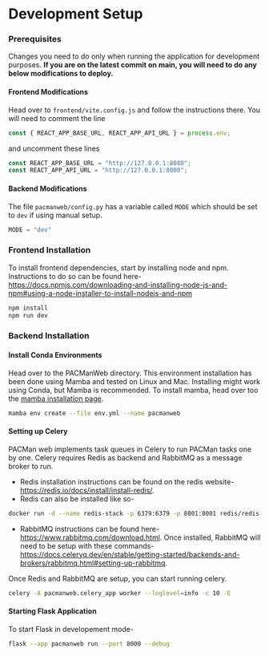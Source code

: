 # Development Setup

### Prerequisites
Changes you need to do only when running the application for development purposes. **If you are on the latest commit on main, you will need to do any below modifications to deploy.**

#### Frontend Modifications
Head over to `frontend/vite.config.js` and follow the instructions there.
You will need to comment the line
```js
const { REACT_APP_BASE_URL, REACT_APP_API_URL } = process.env;
```
and uncomment these lines
```js
const REACT_APP_BASE_URL = "http://127.0.0.1:8080";
const REACT_APP_API_URL = "http://127.0.0.1:8000";
```
#### Backend Modifications
The file `pacmanweb/config.py` has a variable called `MODE` which should be set to `dev` if using manual setup.
```py
MODE = "dev"
```

### Frontend Installation
To install frontend dependencies, start by installing node and npm. Instructions to do so can be found here- https://docs.npmjs.com/downloading-and-installing-node-js-and-npm#using-a-node-installer-to-install-nodejs-and-npm

```bash
npm install
npm run dev
```

### Backend Installation
#### Install Conda Environments
Head over to the PACManWeb directory. This environment installation has been done using Mamba and tested on Linux and Mac. Installing might work using Conda, but Mamba is recommended. To install mamba, head over too the [mamba installation page](https://mamba.readthedocs.io/en/latest/installation/mamba-installation.html).
```bash
mamba env create --file env.yml --name pacmanweb
```

#### Setting up Celery
PACMan web implements task queues in Celery to run PACMan tasks one by one. Celery requires Redis as backend and RabbitMQ as a message broker to run.
- Redis installation instructions can be found on the redis website- https://redis.io/docs/install/install-redis/.
- Redis can also be installed like so-
```bash
docker run -d --name redis-stack -p 6379:6379 -p 8001:8001 redis/redis-stack:latest
```
- RabbitMQ instructions can be found here- https://www.rabbitmq.com/download.html. Once installed, RabbitMQ will need to be setup with these commands- https://docs.celeryq.dev/en/stable/getting-started/backends-and-brokers/rabbitmq.html#setting-up-rabbitmq.

Once Redis and RabbitMQ are setup, you can start running celery. 
```bash
celery -A pacmanweb.celery_app worker --loglevel=info -c 10 -E
```

#### Starting Flask Application
To start Flask in developement mode-
```bash
flask --app pacmanweb run --port 8000 --debug
```